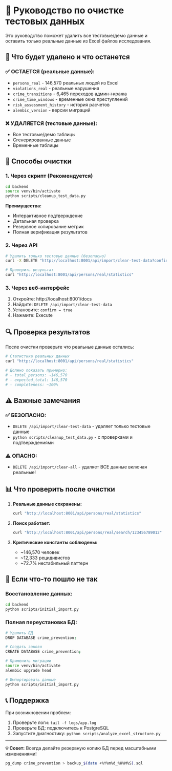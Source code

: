 # 🧹 Руководство по очистке тестовых данных

Это руководство поможет удалить все тестовые/демо данные и оставить только реальные данные из Excel файлов исследования.

## 🎯 Что будет удалено и что останется

### ✅ ОСТАЕТСЯ (реальные данные):
- `persons_real` - 146,570 реальных людей из Excel
- `violations_real` - реальные нарушения 
- `crime_transitions` - 6,465 переходов админ→кража
- `crime_time_windows` - временные окна преступлений
- `risk_assessment_history` - история расчетов
- `alembic_version` - версии миграций

### ❌ УДАЛЯЕТСЯ (тестовые данные):
- Все тестовые/демо таблицы
- Сгенерированные данные
- Временные таблицы

## 🚀 Способы очистки

### 1. Через скрипт (Рекомендуется)

```bash
cd backend
source venv/bin/activate
python scripts/cleanup_test_data.py
```

**Преимущества:**
- Интерактивное подтверждение
- Детальная проверка
- Резервное копирование метрик
- Полная верификация результатов

### 2. Через API

```bash
# Удалить только тестовые данные (безопасно)
curl -X DELETE "http://localhost:8001/api/import/clear-test-data?confirm=true"

# Проверить результат
curl "http://localhost:8001/api/persons/real/statistics"
```

### 3. Через веб-интерфейс

1. Откройте: http://localhost:8001/docs
2. Найдите: `DELETE /api/import/clear-test-data`
3. Установите: `confirm = true`
4. Нажмите: Execute

## 🔍 Проверка результатов

После очистки проверьте что реальные данные остались:

```bash
# Статистика реальных данных
curl "http://localhost:8001/api/persons/real/statistics"

# Должно показать примерно:
# - total_persons: ~146,570
# - expected_total: 146,570  
# - completeness: ~100%
```

## ⚠️ Важные замечания

### ✅ БЕЗОПАСНО:
- `DELETE /api/import/clear-test-data` - удаляет только тестовые данные
- `python scripts/cleanup_test_data.py` - с проверками и подтверждениями

### ⚠️ ОПАСНО:
- `DELETE /api/import/clear-all` - удаляет ВСЕ данные включая реальные!

## 📊 Что проверить после очистки

1. **Реальные данные сохранены:**
   ```bash
   curl "http://localhost:8001/api/persons/real/statistics"
   ```

2. **Поиск работает:**
   ```bash
   curl "http://localhost:8001/api/persons/real/search/123456789012"
   ```

3. **Критические константы соблюдены:**
   - ~146,570 человек
   - ~12,333 рецидивистов  
   - ~72.7% нестабильный паттерн

## 🔄 Если что-то пошло не так

### Восстановление данных:
```bash
cd backend
python scripts/initial_import.py
```

### Полная переустановка БД:
```bash
# Удалить БД
DROP DATABASE crime_prevention;

# Создать заново
CREATE DATABASE crime_prevention;

# Применить миграции
source venv/bin/activate
alembic upgrade head

# Импортировать данные
python scripts/initial_import.py
```

## 📞 Поддержка

При возникновении проблем:

1. Проверьте логи: `tail -f logs/app.log`
2. Проверьте БД: подключитесь к PostgreSQL
3. Запустите диагностику: `python scripts/analyze_excel_structure.py`

---

**💡 Совет:** Всегда делайте резервную копию БД перед масштабными изменениями!

```bash
pg_dump crime_prevention > backup_$(date +%Y%m%d_%H%M%S).sql
```